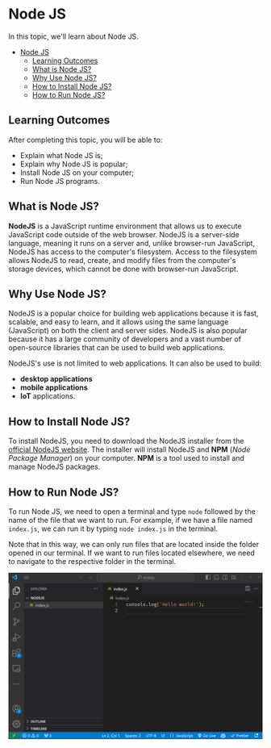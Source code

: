 # Node JS

In this topic, we'll learn about Node JS.

- [Node JS](#node-js)
  - [Learning Outcomes](#learning-outcomes)
  - [What is Node JS?](#what-is-node-js)
  - [Why Use Node JS?](#why-use-node-js)
  - [How to Install Node JS?](#how-to-install-node-js)
  - [How to Run Node JS?](#how-to-run-node-js)

## Learning Outcomes

After completing this topic, you will be able to:
- Explain what Node JS is;
- Explain why Node JS is popular;
- Install Node JS on your computer;
- Run Node JS programs.

## What is Node JS?

**NodeJS** is a JavaScript runtime environment that allows us to execute JavaScript code outside of the web browser. NodeJS is a server-side language, meaning it runs on a server and, unlike browser-run JavaScript, NodeJS has access to the computer's filesystem. Access to the filesystem allows NodeJS to read, create, and modify files from the computer's storage devices, which cannot be done with browser-run JavaScript.


## Why Use Node JS?

NodeJS is a popular choice for building web applications because it is fast, scalable, and easy to learn, and it allows using the same language (JavaScript) on both the client and server sides. NodeJS is also popular because it has a large community of developers and a vast number of open-source libraries that can be used to build web applications.

NodeJS's use is not limited to web applications. It can also be used to build: 
- **desktop applications**
- **mobile applications**
-  **IoT** applications.

## How to Install Node JS?

To install NodeJS, you need to download the NodeJS installer from the [official NodeJS website](https://nodejs.org/en/download). The installer will install NodeJS and **NPM** (*Node Package Manager*) on your computer. **NPM** is a tool used to install and manage NodeJS packages.

## How to Run Node JS?

To run Node JS, we need to open a terminal and type `node` followed by the name of the file that we want to run. For example, if we have a file named `index.js`, we can run it by typing `node index.js` in the terminal.

Note that in this way, we can only run files that are located inside the folder opened in our terminal. If we want to run files located elsewhere, we need to navigate to the respective folder in the terminal.


![Running Node](RunningNode.gif)
